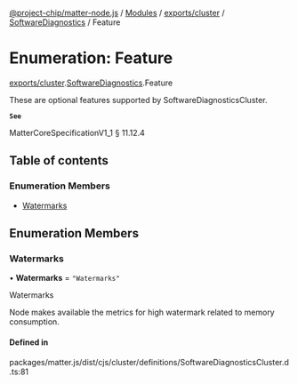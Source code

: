 [@project-chip/matter-node.js](../README.md) / [Modules](../modules.md) / [exports/cluster](../modules/exports_cluster.md) / [SoftwareDiagnostics](../modules/exports_cluster.SoftwareDiagnostics.md) / Feature

# Enumeration: Feature

[exports/cluster](../modules/exports_cluster.md).[SoftwareDiagnostics](../modules/exports_cluster.SoftwareDiagnostics.md).Feature

These are optional features supported by SoftwareDiagnosticsCluster.

**`See`**

MatterCoreSpecificationV1_1 § 11.12.4

## Table of contents

### Enumeration Members

- [Watermarks](exports_cluster.SoftwareDiagnostics.Feature.md#watermarks)

## Enumeration Members

### Watermarks

• **Watermarks** = ``"Watermarks"``

Watermarks

Node makes available the metrics for high watermark related to memory consumption.

#### Defined in

packages/matter.js/dist/cjs/cluster/definitions/SoftwareDiagnosticsCluster.d.ts:81
